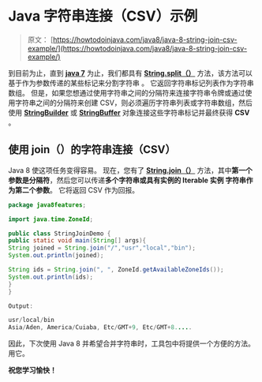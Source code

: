 # Java 字符串连接（CSV）示例

> 原文： [https://howtodoinjava.com/java8/java-8-string-join-csv-example/](https://howtodoinjava.com/java8/java-8-string-join-csv-example/)

到目前为止，直到 [**java 7**](//howtodoinjava.com/category/java-7/ "java 7") 为止，我们都具有 [**String.split（）**](https://docs.oracle.com/javase/7/docs/api/java/lang/String.html#split%28java.lang.String%29) 方法，该方法可以基于作为参数传递的某些标记来分割字符串 。 它返回字符串标记列表作为字符串数组。 但是，如果您想通过使用字符串之间的分隔符来连接字符串令牌或通过使用字符串之间的分隔符来创建 CSV，则必须遍历字符串列表或字符串数​​组，然后使用 [**StringBuilder**](//howtodoinjava.com) 或 [**StringBuffer**](https://docs.oracle.com/javase/7/docs/api/java/lang/StringBuffer.html) 对象连接这些字符串标记并最终获得 **CSV** 。

## 使用 join（）的字符串连接（CSV）

Java 8 使这项任务变得容易。 现在，您有了 [**String.join（）**](https://docs.oracle.com/javase/8/docs/api/java/lang/String.html#join-java.lang.CharSequence-java.lang.Iterable-) 方法，其中**第一个参数是分隔符**，然后您可以传递**多个字符串或具有实例的 Iterable 实例 字符串作为第二个参数**。 它将返回 CSV 作为回报。

```java
package java8features;

import java.time.ZoneId;

public class StringJoinDemo {
public static void main(String[] args){
String joined = String.join("/","usr","local","bin");
System.out.println(joined);

String ids = String.join(", ", ZoneId.getAvailableZoneIds());
System.out.println(ids);
}
}

Output:

usr/local/bin
Asia/Aden, America/Cuiaba, Etc/GMT+9, Etc/GMT+8.....

```

因此，下次使用 Java 8 并希望合并字符串时，工具包中将提供一个方便的方法。 用它。

**祝您学习愉快！**
